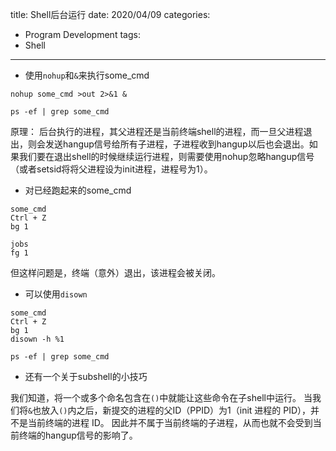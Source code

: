 title: Shell后台运行
date: 2020/04/09
categories:
- Program Development
tags:
- Shell
---

- 使用`nohup`和`&`来执行some_cmd

```shell
nohup some_cmd >out 2>&1 &

ps -ef | grep some_cmd
```

原理：
后台执行的进程，其父进程还是当前终端shell的进程，而一旦父进程退出，则会发送hangup信号给所有子进程，子进程收到hangup以后也会退出。如果我们要在退出shell的时候继续运行进程，则需要使用nohup忽略hangup信号（或者setsid将将父进程设为init进程，进程号为1）。

- 对已经跑起来的some_cmd

```shell
some_cmd
Ctrl + Z
bg 1

jobs
fg 1
```

但这样问题是，终端（意外）退出，该进程会被关闭。

- 可以使用`disown`

```shell
some_cmd
Ctrl + Z
bg 1
disown -h %1

ps -ef | grep some_cmd
```

- 还有一个关于subshell的小技巧

我们知道，将一个或多个命名包含在`()`中就能让这些命令在子shell中运行。
当我们将`&`也放入`()`内之后，新提交的进程的父ID（PPID）为1（init 进程的 PID），并不是当前终端的进程 ID。
因此并不属于当前终端的子进程，从而也就不会受到当前终端的hangup信号的影响了。

